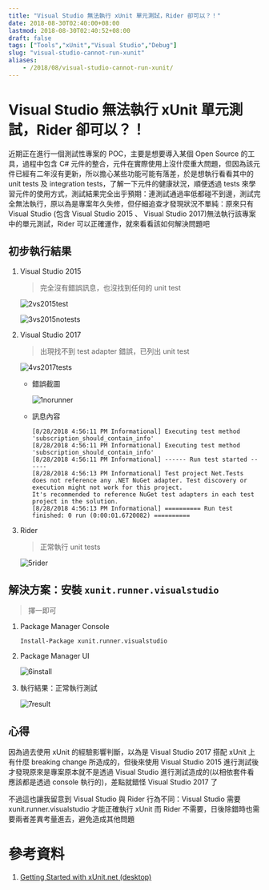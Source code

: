 ```yaml
---
title: "Visual Studio 無法執行 xUnit 單元測試，Rider 卻可以？！"
date: 2018-08-30T02:40:00+08:00
lastmod: 2018-08-30T02:40:52+08:00
draft: false
tags: ["Tools","xUnit","Visual Studio","Debug"]
slug: "visual-studio-cannot-run-xunit"
aliases:
    - /2018/08/visual-studio-cannot-run-xunit/
---
```

# Visual Studio 無法執行 xUnit 單元測試，Rider 卻可以？！
近期正在進行一個測試性專案的 POC，主要是想要導入某個 Open Source 的工具，過程中包含 C# 元件的整合，元件在實際使用上沒什麼重大問題，但因為該元件已經有二年沒有更新，所以擔心某些功能可能有落差，於是想執行看看其中的 unit tests 及 integration tests，了解一下元件的健康狀況，順便透過 tests 來學習元件的使用方式，測試結果完全出乎預期：連測試通過率低都碰不到邊，測試完全無法執行，原以為是專案年久失修，但仔細追查才發現狀況不單純：原來只有 Visual Studio (包含  Visual Studio 2015 、 Visual Studio 2017)無法執行該專案中的單元測試，Rider 可以正確運作，就來看看該如何解決問題吧


## 初步執行結果
1. Visual Studio 2015
    
    > 完全沒有錯誤訊息，也沒找到任何的 unit test

    ![2vs2015test](https://user-images.githubusercontent.com/3851540/46792751-a867a580-cd76-11e8-85fd-bf29ec2b3024.png)

    ![3vs2015notests](https://user-images.githubusercontent.com/3851540/46792753-a9003c00-cd76-11e8-9cda-4168b866745d.png)
2. Visual Studio 2017
    
    > 出現找不到 test adapter 錯誤，已列出 unit test

    ![4vs2017tests](https://user-images.githubusercontent.com/3851540/46792755-a9003c00-cd76-11e8-9748-bb214ff20d27.png)

    - 錯誤截圖
        
        ![1norunner](https://user-images.githubusercontent.com/3851540/46792750-a867a580-cd76-11e8-8ff5-4330cf4f5c39.png) 
    -  訊息內容
        
        ```
        [8/28/2018 4:56:11 PM Informational] Executing test method 'subscription_should_contain_info'
        [8/28/2018 4:56:11 PM Informational] Executing test method 'subscription_should_contain_info'
        [8/28/2018 4:56:11 PM Informational] ------ Run test started ------
        [8/28/2018 4:56:13 PM Informational] Test project Net.Tests does not reference any .NET NuGet adapter. Test discovery or execution might not work for this project.
        It's recommended to reference NuGet test adapters in each test project in the solution.
        [8/28/2018 4:56:13 PM Informational] ========== Run test finished: 0 run (0:00:01.6720082) ==========
        ``` 

3. Rider
    
    > 正常執行 unit tests

    ![5rider](https://user-images.githubusercontent.com/3851540/46792756-a9003c00-cd76-11e8-9128-e478c9b87957.png)

## 解決方案：安裝 `xunit.runner.visualstudio`

> 擇一即可

1. Package Manager Console
    
    ```
    Install-Package xunit.runner.visualstudio
    ``` 
2. Package Manager UI
    
    ![6install](https://user-images.githubusercontent.com/3851540/46792757-a998d280-cd76-11e8-94ad-2d0e9cc801cb.png)
3. 執行結果：正常執行測試
    
    ![7result](https://user-images.githubusercontent.com/3851540/46792758-a998d280-cd76-11e8-9f90-1eee8341034d.png)

## 心得
因為過去使用 xUnit 的經驗影響判斷，以為是 Visual Studio 2017 搭配 xUnit 上有什麼 breaking change 所造成的，但後來使用 Visual Studio 2015 進行測試後才發現原來是專案原本就不是透過 Visual Studio 進行測試造成的(以相依套件看應該都是透過 console 執行的)，差點就錯怪 Visual Studio 2017 了

不過這也讓我留意到 Visual Studio 與 Rider 行為不同：Visual Studio 需要 xunit.runner.visualstudio 才能正確執行 xUnit 而 Rider 不需要，日後除錯時也需要兩者差異考量進去，避免造成其他問題

# 參考資料
1. [Getting Started with xUnit.net (desktop)](https://xunit.github.io/docs/getting-started-desktop.html)